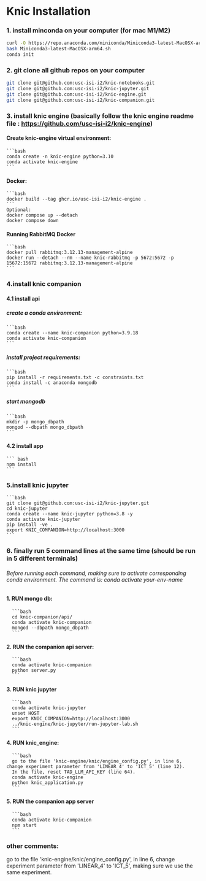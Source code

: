
# Knic Installation
### 1. install minconda on your computer (for mac M1/M2)
  ```bash
  curl -O https://repo.anaconda.com/miniconda/Miniconda3-latest-MacOSX-arm64.sh
  bash Miniconda3-latest-MacOSX-arm64.sh
  conda init
  ```
### 2. git clone all github repos on your computer
  ```bash
  git clone git@github.com:usc-isi-i2/knic-notebooks.git
  git clone git@github.com:usc-isi-i2/knic-jupyter.git
  git clone git@github.com:usc-isi-i2/knic-engine.git
  git clone git@github.com:usc-isi-i2/knic-companion.git
  ```
### 3. install knic engine (basically follow the knic engine readme file : https://github.com/usc-isi-i2/knic-engine)
#### Create knic-engine virtual environment:
    ```bash
    conda create -n knic-engine python=3.10
    conda activate knic-engine
    ```
#### Docker:
    ```bash
    docker build --tag ghcr.io/usc-isi-i2/knic-engine .
    ```
    Optional:
    docker compose up --detach
    docker compose down
#### Running RabbitMQ Docker
    ```bash
    docker pull rabbitmq:3.12.13-management-alpine
    docker run --detach --rm --name knic-rabbitmq -p 5672:5672 -p 15672:15672 rabbitmq:3.12.13-management-alpine
    ```

### 4.install knic companion
#### 4.1 install api  
##### create a conda environment:
    ```bash
    conda create --name knic-companion python=3.9.18
    conda activate knic-companion
    ```
##### install project requirements: 
    ```bash
    pip install -r requirements.txt -c constraints.txt
    conda install -c anaconda mongodb
    ```
##### start mongodb
    ```bash
    mkdir -p mongo_dbpath
    mongod --dbpath mongo_dbpath
    ```
#### 4.2 install app 
    ``` bash
    npm install
    ```

### 5.install knic jupyter
    ```bash
    git clone git@github.com:usc-isi-i2/knic-jupyter.git
    cd knic-jupyter
    conda create --name knic-jupyter python=3.8 -y
    conda activate knic-jupyter
    pip install -ve .
    export KNIC_COMPANION=http://localhost:3000
    ```

### 6. finally run 5 command lines at the same time (should be run in 5 different terminals)
###### Before running each command, making sure to activate corresponding conda environment. The command is: conda activate your-env-name
#### 1. RUN mongo db:
      ```bash
      cd knic-companion/api/
      conda activate knic-companion
      mongod --dbpath mongo_dbpath
      ```
#### 2. RUN the companion api server:
      ```bash
      conda activate knic-companion
      python server.py
      ```
#### 3. RUN knic jupyter
      ```bash
      conda activate knic-jupyter
      unset HOST
      export KNIC_COMPANION=http://localhost:3000
      ../knic-engine/knic-jupyter/run-jupyter-lab.sh
      ```
#### 4. RUN knic_engine:
      ```bash
      go to the file 'knic-engine/knic/engine_config.py', in line 6, change experiment parameter from 'LINEAR_4' to 'ICT_5' (line 12). 
      In the file, reset TAD_LLM_API_KEY (line 64). 
      conda activate knic-engine
      python knic_application.py
      ```
#### 5. RUN the companion app server
      ```bash
      conda activate knic-companion
      npm start
      ```

### other comments:
go to the file 'knic-engine/knic/engine_config.py', in line 6, change experiment parameter from 'LINEAR_4' to 'ICT_5', making sure we use the same experiment. 
